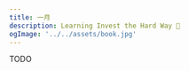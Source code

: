 ```yaml
---
title: 一月
description: Learning Invest the Hard Way 💸
ogImage: '../../assets/book.jpg'
---
```


TODO

